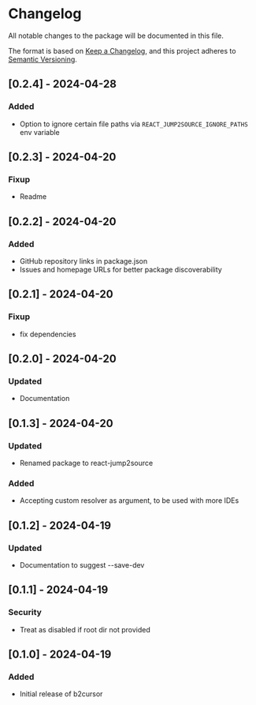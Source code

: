 # Changelog

All notable changes to the package will be documented in this file.

The format is based on [Keep a Changelog](https://keepachangelog.com/en/1.0.0/),
and this project adheres to [Semantic Versioning](https://semver.org/spec/v2.0.0.html).

## [0.2.4] - 2024-04-28
### Added
- Option to ignore certain file paths via `REACT_JUMP2SOURCE_IGNORE_PATHS` env variable

## [0.2.3] - 2024-04-20
### Fixup
- Readme

## [0.2.2] - 2024-04-20

### Added
- GitHub repository links in package.json
- Issues and homepage URLs for better package discoverability

## [0.2.1] - 2024-04-20
### Fixup
- fix dependencies

## [0.2.0] - 2024-04-20
### Updated
- Documentation

## [0.1.3] - 2024-04-20
### Updated
- Renamed package to react-jump2source

### Added
- Accepting custom resolver as argument, to be used with more IDEs

## [0.1.2] - 2024-04-19
### Updated
- Documentation to suggest --save-dev

## [0.1.1] - 2024-04-19
### Security
- Treat as disabled if root dir not provided

## [0.1.0] - 2024-04-19

### Added
- Initial release of b2cursor
